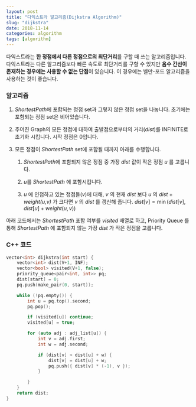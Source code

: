 ```yaml
---
layout: post
title: "다익스트라 알고리즘(Dijkstra Algorithm)"
slug: "dijkstra"
date: 2018-11-14
categories: algorithm
tags: [algorithm]
---
```

다익스트라는 **한 정점에서 다른 정점으로의 최단거리**를 구할 때 쓰는 알고리즘입니다. 다익스트라는 다른 알고리즘보다 빠른 속도로 최단거리를 구할 수 있지만 **음수 간선이 존재하는 경우에는 사용할 수 없는 단점**이 있습니다. 이 경우에는 벨만-포드 알고리즘을 사용하는 것이 좋습니다. 



### 알고리즘

1. *ShortestPath*에 포함되는 정점 set과 그렇지 않은 정점 set을 나눕니다.
   초기에는 포함되는 정점 set은 비어있습니다. 

2. 주어진 Graph의 모든 정점에 대하여 출발점으로부터의 거리(*dist*)를 INFINITE로 초기화 시킵니다. 시작 정점은 0입니다.

3. 모든 정점이 *ShortestPath* set에 포함될 때까지 아래를 수행합니다.

   1. *ShortestPath*에 포함되지 않은 정점 중 가장 *dist* 값이 작은 정점 *u* 를 고릅니다.

   2. *u*를 *ShortestPath* 에 포함시킵니다.

   3. *u* 에 인접하고 있는 정점들(*v*)에 대해, *v* 의 현재 *dist* 보다 *u* 의 *dist* + *weight(u,v)* 가 크다면 *v* 의 *dist* 를 갱신해 줍니다.
      $dist[v] = \min(dist[v], dist[u] + weight(u,v))$


아래 코드에서는 *ShortestPath* 포함 여부를 *visited* 배열로 하고, Priority Queue 를 통해 *ShortestPath* 에 포함되지 않는 가장 *dist* 가 작은 정점을 고릅니다.



### C++ 코드

```c++
vector<int> dijkstra(int start) {
	vector<int> dist(V+1, INF);
	vector<bool> visited(V+1, false);
	priority_queue<pair<int, int>> pq;
	dist[start] = 0;
	pq.push(make_pair(0, start));

	while (!pq.empty()) {
		int u = pq.top().second;
		pq.pop();

		if (visited[u]) continue;
		visited[u] = true;

		for (auto adj : adj_list[u]) {
			int v = adj.first;
			int w = adj.second;

			if (dist[v] > dist[u] + w) {
				dist[v] = dist[u] + w;
				pq.push({ dist[v] * (-1), v });
			}

		}
	}
	return dist;
}
```

